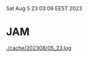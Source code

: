 Sat Aug  5 23:03:06 EEST 2023
# JAM
<a href='./cache/202308/05_23.log'>./cache/202308/05_23.log</a>
